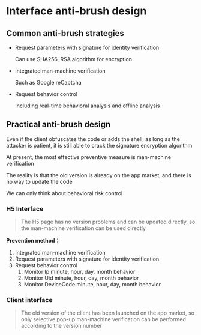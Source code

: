 # Interface anti-brush design

## Common anti-brush strategies

* Request parameters with signature for identity verification

    Can use SHA256, RSA algorithm for encryption
* Integrated man-machine verification
    
    Such as Google reCaptcha
* Request behavior control

    Including real-time behavioral analysis and offline analysis

## Practical anti-brush design

Even if the client obfuscates the code or adds the shell, as long as the attacker is patient, it is still able to crack the signature encryption algorithm

At present, the most effective preventive measure is man-machine verification

The reality is that the old version is already on the app market, and there is no way to update the code

We can only think about behavioral risk control

### H5 Interface
> The H5 page has no version problems and can be updated directly, so the man-machine verification can be used directly

**Prevention method：**
1. Integrated man-machine verification
2. Request parameters with signature for identity verification
3. Request behavior control
   1. Monitor Ip minute, hour, day, month behavior
   2. Monitor Uid minute, hour, day, month behavior
   3. Monitor DeviceCode minute, hour, day, month behavior

### Client interface
> The old version of the client has been launched on the app market, so only selective pop-up man-machine verification can be performed according to the version number